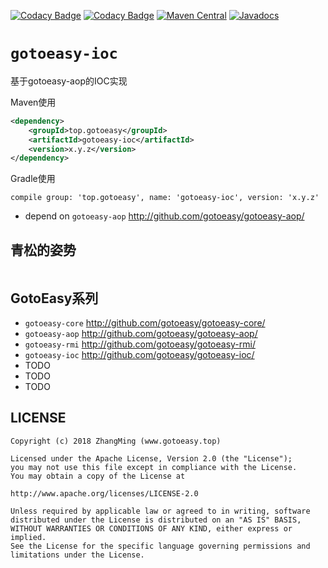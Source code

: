 [![Codacy Badge](https://api.codacy.com/project/badge/Grade/cf34c42bcb7344cf98e42195a1e530a1)](https://www.codacy.com/app/gotoeasy/gotoeasy-ioc?utm_source=github.com&amp;utm_medium=referral&amp;utm_content=gotoeasy/gotoeasy-ioc&amp;utm_campaign=Badge_Grade)
[![Codacy Badge](https://api.codacy.com/project/badge/Coverage/cf34c42bcb7344cf98e42195a1e530a1)](https://www.codacy.com/app/gotoeasy/gotoeasy-ioc?utm_source=github.com&utm_medium=referral&utm_content=gotoeasy/gotoeasy-ioc&utm_campaign=Badge_Coverage)
[![Maven Central](https://maven-badges.herokuapp.com/maven-central/top.gotoeasy/gotoeasy-ioc/badge.svg)](https://maven-badges.herokuapp.com/maven-central/top.gotoeasy/gotoeasy-ioc)
[![Javadocs](https://www.javadoc.io/badge/top.gotoeasy/gotoeasy-ioc.svg)](https://www.javadoc.io/doc/top.gotoeasy/gotoeasy-ioc)


# `gotoeasy-ioc`
基于gotoeasy-aop的IOC实现


Maven使用
```xml
<dependency>
    <groupId>top.gotoeasy</groupId>
    <artifactId>gotoeasy-ioc</artifactId>
    <version>x.y.z</version>
</dependency>
```

Gradle使用
```
compile group: 'top.gotoeasy', name: 'gotoeasy-ioc', version: 'x.y.z'
```

- depend on `gotoeasy-aop` http://github.com/gotoeasy/gotoeasy-aop/


## 青松的姿势
```java
```






## GotoEasy系列
- `gotoeasy-core` http://github.com/gotoeasy/gotoeasy-core/
- `gotoeasy-aop` http://github.com/gotoeasy/gotoeasy-aop/
- `gotoeasy-rmi` http://github.com/gotoeasy/gotoeasy-rmi/
- `gotoeasy-ioc` http://github.com/gotoeasy/gotoeasy-ioc/
- TODO
- TODO
- TODO

## LICENSE

    Copyright (c) 2018 ZhangMing (www.gotoeasy.top)

    Licensed under the Apache License, Version 2.0 (the "License");
    you may not use this file except in compliance with the License.
    You may obtain a copy of the License at

    http://www.apache.org/licenses/LICENSE-2.0

    Unless required by applicable law or agreed to in writing, software
    distributed under the License is distributed on an "AS IS" BASIS,
    WITHOUT WARRANTIES OR CONDITIONS OF ANY KIND, either express or implied.
    See the License for the specific language governing permissions and
    limitations under the License.
